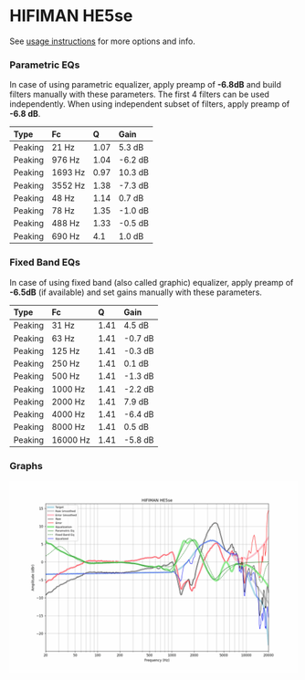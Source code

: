 # HIFIMAN HE5se
See [usage instructions](https://github.com/jaakkopasanen/AutoEq#usage) for more options and info.

### Parametric EQs
In case of using parametric equalizer, apply preamp of **-6.8dB** and build filters manually
with these parameters. The first 4 filters can be used independently.
When using independent subset of filters, apply preamp of **-6.8 dB**.

| Type    | Fc      |    Q | Gain    |
|:--------|:--------|:-----|:--------|
| Peaking | 21 Hz   | 1.07 | 5.3 dB  |
| Peaking | 976 Hz  | 1.04 | -6.2 dB |
| Peaking | 1693 Hz | 0.97 | 10.3 dB |
| Peaking | 3552 Hz | 1.38 | -7.3 dB |
| Peaking | 48 Hz   | 1.14 | 0.7 dB  |
| Peaking | 78 Hz   | 1.35 | -1.0 dB |
| Peaking | 488 Hz  | 1.33 | -0.5 dB |
| Peaking | 690 Hz  | 4.1  | 1.0 dB  |

### Fixed Band EQs
In case of using fixed band (also called graphic) equalizer, apply preamp of **-6.5dB**
(if available) and set gains manually with these parameters.

| Type    | Fc       |    Q | Gain    |
|:--------|:---------|:-----|:--------|
| Peaking | 31 Hz    | 1.41 | 4.5 dB  |
| Peaking | 63 Hz    | 1.41 | -0.7 dB |
| Peaking | 125 Hz   | 1.41 | -0.3 dB |
| Peaking | 250 Hz   | 1.41 | 0.1 dB  |
| Peaking | 500 Hz   | 1.41 | -1.3 dB |
| Peaking | 1000 Hz  | 1.41 | -2.2 dB |
| Peaking | 2000 Hz  | 1.41 | 7.9 dB  |
| Peaking | 4000 Hz  | 1.41 | -6.4 dB |
| Peaking | 8000 Hz  | 1.41 | 0.5 dB  |
| Peaking | 16000 Hz | 1.41 | -5.8 dB |

### Graphs
![](./HIFIMAN%20HE5se.png)